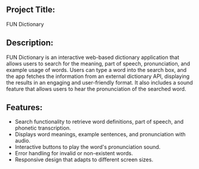 ## Project Title:
FUN Dictionary

## Description:
FUN Dictionary is an interactive web-based dictionary application that allows users to search for the meaning, part of speech, pronunciation, and example usage of words. Users can type a word into the search box, and the app fetches the information from an external dictionary API, displaying the results in an engaging and user-friendly format. It also includes a sound feature that allows users to hear the pronunciation of the searched word.

## Features:
- Search functionality to retrieve word definitions, part of speech, and phonetic transcription.
- Displays word meanings, example sentences, and pronunciation with audio.
- Interactive buttons to play the word's pronunciation sound.
- Error handling for invalid or non-existent words.
- Responsive design that adapts to different screen sizes.
